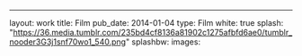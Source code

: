 ---
layout: work
title: Film
pub_date: 2014-01-04
type: Film
white: true
splash: "https://36.media.tumblr.com/235bd4cf8136a81902c1275afbfd6ae0/tumblr_nooder3G3j1snf70wo1_540.png"
splashbw: 
images: 
